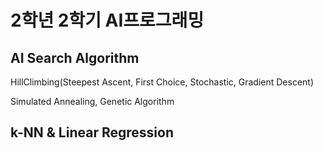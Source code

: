 # 2학년 2학기 AI프로그래밍

## AI Search Algorithm

HillClimbing(Steepest Ascent, First Choice, Stochastic, Gradient Descent)

Simulated Annealing, Genetic Algorithm

## k-NN & Linear Regression
